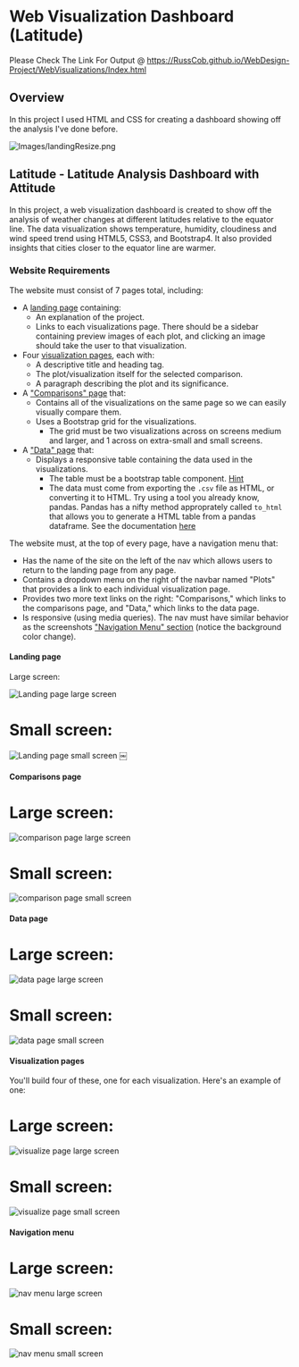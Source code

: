# Web Visualization Dashboard (Latitude)

Please Check The Link For Output @ https://RussCob.github.io/WebDesign-Project/WebVisualizations/Index.html

## Overview

In this project I used HTML and CSS for creating a dashboard showing off the analysis I've done before.

![Images/landingResize.png](Images/landingResize.png)

## Latitude - Latitude Analysis Dashboard with Attitude

In this project, a web visualization dashboard is created to show off the analysis of weather changes at different latitudes relative to the equator line. The data visualization shows temperature, humidity, cloudiness and wind speed trend using HTML5, CSS3, and Bootstrap4. It also provided insights that cities closer to the equator line are warmer.

### Website Requirements

The website must consist of 7 pages total, including:

* A [landing page](#landing-page) containing:
  * An explanation of the project.
  * Links to each visualizations page. There should be a sidebar containing preview images of each plot, and clicking an image should take the user to that visualization.
* Four [visualization pages](#visualization-pages), each with:
  * A descriptive title and heading tag.
  * The plot/visualization itself for the selected comparison.
  * A paragraph describing the plot and its significance.
* A ["Comparisons" page](#comparisons-page) that:
  * Contains all of the visualizations on the same page so we can easily visually compare them.
  * Uses a Bootstrap grid for the visualizations.
    * The grid must be two visualizations across on screens medium and larger, and 1 across on extra-small and small screens.
* A ["Data" page](#data-page) that:
  * Displays a responsive table containing the data used in the visualizations.
    * The table must be a bootstrap table component. [Hint](https://getbootstrap.com/docs/4.3/content/tables/#responsive-tables)
    * The data must come from exporting the `.csv` file as HTML, or converting it to HTML. Try using a tool you already know, pandas. Pandas has a nifty method approprately called `to_html` that allows you to generate a HTML table from a pandas dataframe. See the documentation [here](https://pandas.pydata.org/pandas-docs/version/0.17.0/generated/pandas.DataFrame.to_html.html)

The website must, at the top of every page, have a navigation menu that:

* Has the name of the site on the left of the nav which allows users to return to the landing page from any page.
* Contains a dropdown menu on the right of the navbar named "Plots" that provides a link to each individual visualization page.
* Provides two more text links on the right: "Comparisons," which links to the comparisons page, and "Data," which links to the data page.
* Is responsive (using media queries). The nav must have similar behavior as the screenshots ["Navigation Menu" section](#navigation-menu) (notice the background color change).

#### <a id="landing-page"></a>Landing page

Large screen:

![Landing page large screen](Images/landingResize.png)

# Small screen:

![Landing page small screen](Images/landing-sm.png)
￼

#### <a id="comparisons-page"></a>Comparisons page

# Large screen:

![comparison page large screen](Images/comparison-lg.png)

# Small screen:

![comparison page small screen](Images/comparison-sm.png)

#### <a id="data-page"></a>Data page

# Large screen:

![data page large screen](Images/data-lg.png)


# Small screen:

![data page small screen](Images/data-sm.png)

#### <a id="visualization-pages"></a>Visualization pages

You'll build four of these, one for each visualization. Here's an example of one:

# Large screen:

![visualize page large screen](Images/visualize-lg.png)

# Small screen:

![visualize page small screen](Images/visualize-sm.png)

#### <a id="navigation-menu"></a>Navigation menu

# Large screen:
![nav menu large screen](Images/nav-lg.png)

 # Small screen:
![nav menu small screen](Images/nav-sm.png)
